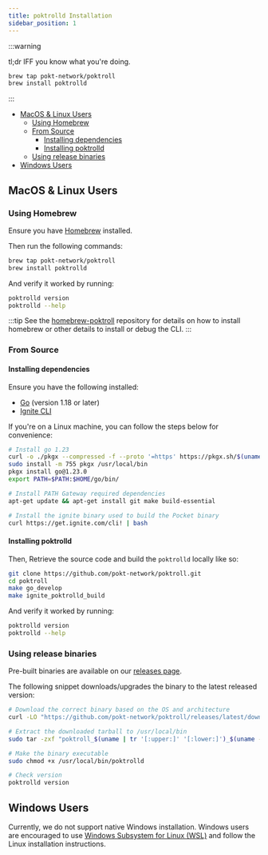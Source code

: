 ```yaml
---
title: poktrolld Installation
sidebar_position: 1
---
```


:::warning

tl;dr IFF you know what you're doing.

```bash
brew tap pokt-network/poktroll
brew install poktrolld
```

:::

- [MacOS \& Linux Users](#macos--linux-users)
  - [Using Homebrew](#using-homebrew)
  - [From Source](#from-source)
    - [Installing dependencies](#installing-dependencies)
    - [Installing poktrolld](#installing-poktrolld)
  - [Using release binaries](#using-release-binaries)
- [Windows Users](#windows-users)

## MacOS & Linux Users

### Using Homebrew

Ensure you have [Homebrew](https://brew.sh/) installed.

Then run the following commands:

```bash
brew tap pokt-network/poktroll
brew install poktrolld
```

And verify it worked by running:

```bash
poktrolld version
poktrolld --help
```

:::tip
See the [homebrew-poktroll](https://github.com/pokt-network/homebrew-poktroll/)
repository for details on how to install homebrew or other details to install
or debug the CLI.
:::

### From Source

#### Installing dependencies

Ensure you have the following installed:

- [Go](https://go.dev/doc/install) (version 1.18 or later)
- [Ignite CLI](https://docs.ignite.com/welcome/install)

If you're on a Linux machine, you can follow the steps below for convenience:

```bash
# Install go 1.23
curl -o ./pkgx --compressed -f --proto '=https' https://pkgx.sh/$(uname)/$(uname -m)
sudo install -m 755 pkgx /usr/local/bin
pkgx install go@1.23.0
export PATH=$PATH:$HOME/go/bin/

# Install PATH Gateway required dependencies
apt-get update && apt-get install git make build-essential

# Install the ignite binary used to build the Pocket binary
curl https://get.ignite.com/cli! | bash
```

#### Installing poktrolld

Then, Retrieve the source code and build the `poktrolld` locally like so:

```bash
git clone https://github.com/pokt-network/poktroll.git
cd poktroll
make go_develop
make ignite_poktrolld_build
```

And verify it worked by running:

```bash
poktrolld version
poktrolld --help
```

### Using release binaries

Pre-built binaries are available on our [releases page](https://github.com/pokt-network/poktroll/releases).

The following snippet downloads/upgrades the binary to the latest released version:

```bash
# Download the correct binary based on the OS and architecture
curl -LO "https://github.com/pokt-network/poktroll/releases/latest/download/poktroll_$(uname | tr '[:upper:]' '[:lower:]')_$(uname -m | sed 's/x86_64/amd64/;s/aarch64/arm64/').tar.gz"

# Extract the downloaded tarball to /usr/local/bin
sudo tar -zxf "poktroll_$(uname | tr '[:upper:]' '[:lower:]')_$(uname -m | sed 's/x86_64/amd64/;s/aarch64/arm64/').tar.gz" -C /usr/local/bin

# Make the binary executable
sudo chmod +x /usr/local/bin/poktrolld

# Check version
poktrolld version
```

## Windows Users

Currently, we do not support native Windows installation. Windows users are encouraged
to use [Windows Subsystem for Linux (WSL)](https://docs.microsoft.com/en-us/windows/wsl/install)
and follow the Linux installation instructions.

